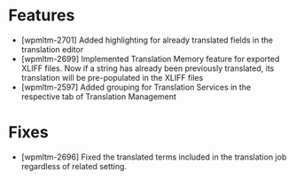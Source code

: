 # Features
* [wpmltm-2701] Added highlighting for already translated fields in the translation editor
* [wpmltm-2699] Implemented Translation Memory feature for exported XLIFF files. Now if a string has already been previously translated, its translation will be pre-populated in the XLIFF files
* [wpmltm-2597] Added grouping for Translation Services in the respective tab of Translation Management

# Fixes
* [wpmltm-2696] Fixed the translated terms included in the translation job regardless of related setting.